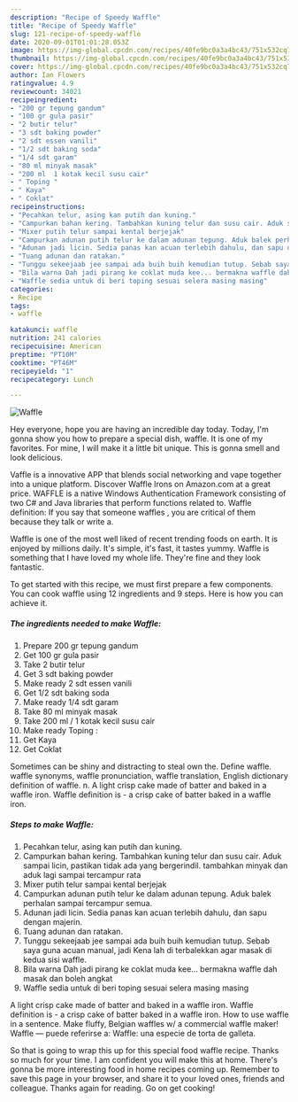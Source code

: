 ```yaml
---
description: "Recipe of Speedy Waffle"
title: "Recipe of Speedy Waffle"
slug: 121-recipe-of-speedy-waffle
date: 2020-09-01T01:01:28.053Z
image: https://img-global.cpcdn.com/recipes/40fe9bc0a3a4bc43/751x532cq70/waffle-resipi-foto-utama.jpg
thumbnail: https://img-global.cpcdn.com/recipes/40fe9bc0a3a4bc43/751x532cq70/waffle-resipi-foto-utama.jpg
cover: https://img-global.cpcdn.com/recipes/40fe9bc0a3a4bc43/751x532cq70/waffle-resipi-foto-utama.jpg
author: Ian Flowers
ratingvalue: 4.9
reviewcount: 34021
recipeingredient:
- "200 gr tepung gandum"
- "100 gr gula pasir"
- "2 butir telur"
- "3 sdt baking powder"
- "2 sdt essen vanili"
- "1/2 sdt baking soda"
- "1/4 sdt garam"
- "80 ml minyak masak"
- "200 ml  1 kotak kecil susu cair"
- " Toping "
- " Kaya"
- " Coklat"
recipeinstructions:
- "Pecahkan telur, asing kan putih dan kuning."
- "Campurkan bahan kering. Tambahkan kuning telur dan susu cair. Aduk sampai licin, pastikan tidak ada yang bergerindil. tambahkan minyak dan aduk lagi sampai tercampur rata"
- "Mixer putih telur sampai kental berjejak"
- "Campurkan adunan putih telur ke dalam adunan tepung. Aduk balek perhalan sampai tercampur semua."
- "Adunan jadi licin. Sedia panas kan acuan terlebih dahulu, dan sapu dengan majerin."
- "Tuang adunan dan ratakan."
- "Tunggu sekeejaab jee sampai ada buih buih kemudian tutup. Sebab saya guna acuan manual, jadi Kena lah di terbalekkan agar masak di kedua sisi waffle."
- "Bila warna Dah jadi pirang ke coklat muda kee... bermakna waffle dah masak dan boleh angkat"
- "Waffle sedia untuk di beri toping sesuai selera masing masing"
categories:
- Recipe
tags:
- waffle

katakunci: waffle 
nutrition: 241 calories
recipecuisine: American
preptime: "PT10M"
cooktime: "PT46M"
recipeyield: "1"
recipecategory: Lunch

---
```



![Waffle](https://img-global.cpcdn.com/recipes/40fe9bc0a3a4bc43/751x532cq70/waffle-resipi-foto-utama.jpg)

Hey everyone, hope you are having an incredible day today. Today, I'm gonna show you how to prepare a special dish, waffle. It is one of my favorites. For mine, I will make it a little bit unique. This is gonna smell and look delicious.

Vaffle is a innovative APP that blends social networking and vape together into a unique platform. Discover Waffle Irons on Amazon.com at a great price. WAFFLE is a native Windows Authentication Framework consisting of two C# and Java libraries that perform functions related to. Waffle definition: If you say that someone waffles , you are critical of them because they talk or write a.

Waffle is one of the most well liked of recent trending foods on earth. It is enjoyed by millions daily. It's simple, it's fast, it tastes yummy. Waffle is something that I have loved my whole life. They're fine and they look fantastic.


To get started with this recipe, we must first prepare a few components. You can cook waffle using 12 ingredients and 9 steps. Here is how you can achieve it.

<!--inarticleads1-->

##### The ingredients needed to make Waffle:

1. Prepare 200 gr tepung gandum
1. Get 100 gr gula pasir
1. Take 2 butir telur
1. Get 3 sdt baking powder
1. Make ready 2 sdt essen vanili
1. Get 1/2 sdt baking soda
1. Make ready 1/4 sdt garam
1. Take 80 ml minyak masak
1. Take 200 ml / 1 kotak kecil susu cair
1. Make ready  Toping :
1. Get  Kaya
1. Get  Coklat


Sometimes can be shiny and distracting to steal own the. Define waffle. waffle synonyms, waffle pronunciation, waffle translation, English dictionary definition of waffle. n. A light crisp cake made of batter and baked in a waffle iron. Waffle definition is - a crisp cake of batter baked in a waffle iron. 

<!--inarticleads2-->

##### Steps to make Waffle:

1. Pecahkan telur, asing kan putih dan kuning.
1. Campurkan bahan kering. Tambahkan kuning telur dan susu cair. Aduk sampai licin, pastikan tidak ada yang bergerindil. tambahkan minyak dan aduk lagi sampai tercampur rata
1. Mixer putih telur sampai kental berjejak
1. Campurkan adunan putih telur ke dalam adunan tepung. Aduk balek perhalan sampai tercampur semua.
1. Adunan jadi licin. Sedia panas kan acuan terlebih dahulu, dan sapu dengan majerin.
1. Tuang adunan dan ratakan.
1. Tunggu sekeejaab jee sampai ada buih buih kemudian tutup. Sebab saya guna acuan manual, jadi Kena lah di terbalekkan agar masak di kedua sisi waffle.
1. Bila warna Dah jadi pirang ke coklat muda kee... bermakna waffle dah masak dan boleh angkat
1. Waffle sedia untuk di beri toping sesuai selera masing masing


A light crisp cake made of batter and baked in a waffle iron. Waffle definition is - a crisp cake of batter baked in a waffle iron. How to use waffle in a sentence. Make fluffy, Belgian waffles w/ a commercial waffle maker! Waffle — puede referirse a: Waffle: una especie de torta de galleta. 

So that is going to wrap this up for this special food waffle recipe. Thanks so much for your time. I am confident you will make this at home. There's gonna be more interesting food in home recipes coming up. Remember to save this page in your browser, and share it to your loved ones, friends and colleague. Thanks again for reading. Go on get cooking!
